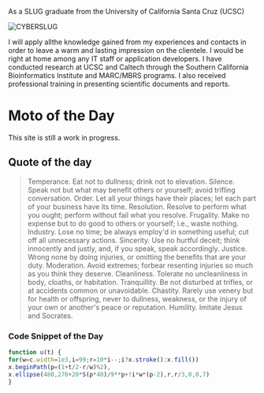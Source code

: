 <script src="scripts/main.js"></script>

As a SLUG graduate from the University of California Santa Cruz (UCSC)

![CYBERSLUG](https://www.soe.ucsc.edu/sites/default/files/cyber-slug.svg)

I will apply allthe knowledge gained from my experiences and contacts in order to leave a
warm and lasting impression on the clientele. I would be right at home among
any IT staff or application developers. I have conducted research at UCSC and
Caltech through the Southern California Bioinformatics Institute and
MARC/MBRS programs. I also received professional training in presenting
scientific documents and reports.

# Moto of the Day

This site is still a work in progress.
## Quote of the day

> Temperance. Eat not to dullness; drink not to elevation.
>Silence. Speak not but what may benefit others or yourself; avoid trifling conversation.
>Order. Let all your things have their places; let each part of your business have its time.
>Resolution. Resolve to perform what you ought; perform without fail what you resolve.
>Frugality. Make no expense but to do good to others or yourself; i.e., waste nothing.
>Industry. Lose no time; be always employ'd in something useful; cut off all unnecessary actions.
>Sincerity. Use no hurtful deceit; think innocently and justly, and, if you speak, speak accordingly.
>Justice. Wrong none by doing injuries, or omitting the benefits that are your duty.
>Moderation. Avoid extremes; forbear resenting injuries so much as you think they deserve.
>Cleanliness. Tolerate no uncleanliness in body, cloaths, or habitation.
>Tranquillity. Be not disturbed at trifles, or at accidents common or unavoidable.
>Chastity. Rarely use venery but for health or offspring, never to dullness, weakness, or the injury of your own or another's peace or reputation.
>Humility. Imitate Jesus and Socrates.

### Code Snippet of the Day
```js
function u(t) {
for(w=c.width=1e3,i=99;r=10*i--;i?x.stroke():x.fill())
x.beginPath(p=(1+t/2-r/w)%2),
x.ellipse(480,270+20*S(p*40)/9**p+!i*w*(p-2),r,r/3,0,0,7)
}

```


<!--
```ruby
# Ruby code with syntax highlighting
GitHubPages::Dependencies.gems.each do |gem, version|
  s.add_dependency(gem, "= #{version}")
end
```

#### Header 4

*   This is an unordered list following a header.
*   This is an unordered list following a header.
*   This is an unordered list following a header.

##### Header 5

1.  This is an ordered list following a header.
2.  This is an ordered list following a header.
3.  This is an ordered list following a header.

###### Header 6

| head1        | head two          | three |
|:-------------|:------------------|:------|
| ok           | good swedish fish | nice  |
| out of stock | good and plenty   | nice  |
| ok           | good `oreos`      | hmm   |
| ok           | good `zoute` drop | yumm  |

### There's a horizontal rule below this.

* * *

### Here is an unordered list:

*   Item foo
*   Item bar
*   Item baz
*   Item zip

### And an ordered list:

1.  Item one
1.  Item two
1.  Item three
1.  Item four

### And a nested list:

- level 1 item
  - level 2 item
  - level 2 item
    - level 3 item
    - level 3 item
- level 1 item
  - level 2 item
  - level 2 item
  - level 2 item
- level 1 item
  - level 2 item
  - level 2 item
- level 1 item

### Small image

![Octocat](https://assets-cdn.github.com/images/icons/emoji/octocat.png)

### Large image

![Branching](https://guides.github.com/activities/hello-world/branching.png)


### Definition lists can be used with HTML syntax.

<dl>
<dt>Name</dt>
<dd>Godzilla</dd>
<dt>Born</dt>
<dd>1952</dd>
<dt>Birthplace</dt>
<dd>Japan</dd>
<dt>Color</dt>
<dd>Green</dd>
</dl>

```
Long, single-line code blocks should not wrap. They should horizontally scroll if they are too long. This line should be long enough to demonstrate this.
```

```
The final element.
```
-->
